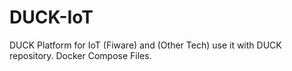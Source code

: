 # DUCK-IoT
DUCK Platform for IoT (Fiware) and (Other Tech) use it with DUCK repository. Docker Compose Files.

